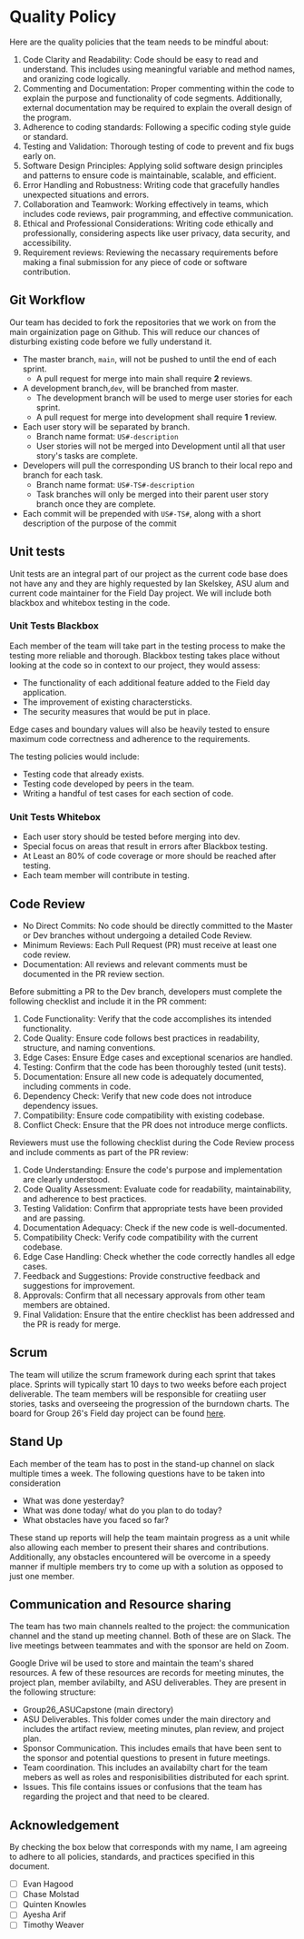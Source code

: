 # Quality Policy

Here are the quality policies that the team needs to be mindful about:
1. Code Clarity and Readability: Code should be easy to read and understand. This includes using meaningful variable and method names, and oranizing code logically.
2. Commenting and Documentation: Proper commenting within the code to explain the purpose and functionality of code segments. Additionally, external documentation may be required to explain the overall design of the program.
3. Adherence to coding standards: Following a specific coding style guide or standard.
4. Testing and Validation: Thorough testing of code to prevent and fix bugs early on.
5. Software Design Principles: Applying solid software design principles and patterns to ensure code is maintainable, scalable, and efficient.
6. Error Handling and Robustness: Writing code that gracefully handles unexpected situations and errors.
7. Collaboration and Teamwork: Working effectively in teams, which includes code reviews, pair programming, and effective communication.
8. Ethical and Professional Considerations: Writing code ethically and professionally, considering aspects like user privacy, data security, and accessibility.
9. Requirement reviews: Reviewing the necassary requirements before making a final submission for any piece of code or software contribution.



## Git Workflow
Our team has decided to fork the repositories that we work on from the main orgainization page on Github. This will reduce our chances of disturbing existing code before we fully understand it. 
-   The master branch, `main`, will not be pushed to until the end of each sprint.
    -   A pull request for merge into main shall require **2** reviews.
-   A development branch,`dev`, will be branched from master.
    -   The development branch will be used to merge user stories for each sprint.
    -   A pull request for merge into development shall require **1** review.
-   Each user story will be separated by branch.
    -   Branch name format: `US#-description`
    -   User stories will not be merged into Development until all that user story's tasks are complete.
-   Developers will pull the corresponding US branch to their local repo and branch for each task.
    -   Branch name format: `US#-TS#-description`
    -   Task branches will only be merged into their parent user story branch once they are complete.
-   Each commit will be prepended with `US#-TS#`, along with a short description of the purpose of the commit



## Unit tests
Unit tests are an integral part of our project as the current code base does not have any and they are highly requested by Ian Skelskey, ASU alum and current code maintainer for the Field Day project. We will include both blackbox and whitebox testing in the code.


### Unit Tests Blackbox
Each member of the team will take part in the testing process to make the testing more reliable and thorough. Blackbox testing takes place without looking at the code so in context to our project, they would assess:
- The functionality of each additional feature added to the Field day application.
- The improvement of existing charactersticks.
- The security measures that would be put in place.

Edge cases and boundary values will also be heavily tested to ensure maximum code correctness and adherence to the requirements.

The testing policies would include: 
- Testing code that already exists.
- Testing code developed by peers in the team.
- Writing a handful of test cases for each section of code. 

  
 ### Unit Tests Whitebox
- Each user story should be tested before merging into dev.
- Special focus on areas that result in errors after Blackbox testing.
- At Least an 80% of code coverage or more should be reached after testing.
- Each team member will contribute in testing.


## Code Review
- No Direct Commits: No code should be directly committed to the Master or Dev branches without undergoing a detailed Code Review.
- Minimum Reviews: Each Pull Request (PR) must receive at least one code review.
- Documentation: All reviews and relevant comments must be documented in the PR review section.

Before submitting a PR to the Dev branch, developers must complete the following checklist and include it in the PR comment:

1. Code Functionality: Verify that the code accomplishes its intended functionality.
2. Code Quality: Ensure code follows best practices in readability, structure, and naming conventions.
3. Edge Cases: Ensure Edge cases and exceptional scenarios are handled.
4. Testing: Confirm that the code has been thoroughly tested (unit tests).
5. Documentation: Ensure all new code is adequately documented, including comments in code.
6. Dependency Check: Verify that new code does not introduce dependency issues.
7. Compatibility: Ensure code compatibility with existing codebase.
8. Conflict Check: Ensure that the PR does not introduce merge conflicts.

Reviewers must use the following checklist during the Code Review process and include comments as part of the PR review:

1. Code Understanding: Ensure the code's purpose and implementation are clearly understood.
2. Code Quality Assessment: Evaluate code for readability, maintainability, and adherence to best practices.
3. Testing Validation: Confirm that appropriate tests have been provided and are passing.
4. Documentation Adequacy: Check if the new code is well-documented.
5. Compatibility Check: Verify code compatibility with the current codebase.
6. Edge Case Handling: Check whether the code correctly handles all edge cases.
7. Feedback and Suggestions: Provide constructive feedback and suggestions for improvement.
8. Approvals: Confirm that all necessary approvals from other team members are obtained.
9. Final Validation: Ensure that the entire checklist has been addressed and the PR is ready for merge.

    
## Scrum
The team will utilize the scrum framework during each sprint that takes place. Sprints will typically start 10 days to two weeks before each project deliverable. The team members will be responsible for creatiing user stories, tasks and overseeing the progression of the burndown charts.
The board for Group 26's Field day project can be found [here](https://tree.taiga.io/project/qknowles-project-plan/timeline/).


## Stand Up 
Each member of the team has to post in the stand-up channel on slack multiple times a week. The following questions have to be taken into consideration
- What was done yesterday?
- What was done today/ what do you plan to do today?
- What obstacles have you faced so far?

These stand up reports will help the team maintain progress as a unit while also allowing each member to present their shares and contributions. Additionally, any obstacles encountered will be overcome in a speedy manner if multiple members try to come up with a solution as opposed to just one member.


## Communication and Resource sharing
The team has two main channels realted to the project: the communication channel and the stand up meeting channel. Both of these are on Slack. The live meetings between teammates and with the sponsor are held on Zoom. 

Google Drive wil be used to store and maintain the team's shared resources. A few of these resources are records for meeting minutes, the project plan, member avilabilty, and ASU deliverables. They are present in the following structure:

-   Group26_ASUCapstone (main directory)
-   ASU Deliverables. This folder comes under the main directory and includes the artifact review, meeting minutes, plan review, and project plan.
-   Sponsor Communication. This includes emails that have been sent to the sponsor and potential questions to present in future meetings.
-   Team coordination. This includes an availabilty chart for the team mebers as well as roles and responisibilities distributed for each sprint.
-   Issues. This file contains issues or confusions that the team has regarding the project and that need to be cleared.


## Acknowledgement

By checking the box below that corresponds with my name, I am agreeing to adhere to all policies, standards,
and practices specified in this document.

-   [ ] Evan Hagood
-   [ ] Chase Molstad
-   [ ] Quinten Knowles
-   [ ] Ayesha Arif
-   [ ] Timothy Weaver
